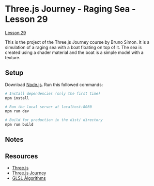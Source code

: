 # Three.js Journey - Raging Sea - Lesson 29
[Lesson 29](https://threejs-journey.com/lessons/raging-sea#introduction)

This is the project of the Three.js Journey course by Bruno Simon. It is a simulation of a raging sea with a boat floating on top of it. The sea is created using a shader material and the boat is a simple model with a texture.

## Setup
Download [Node.js](https://nodejs.org/en/download/).
Run this followed commands:

``` bash
# Install dependencies (only the first time)
npm install

# Run the local server at localhost:8080
npm run dev

# Build for production in the dist/ directory
npm run build
```

## Notes

## Resources
- [Three.js](https://threejs.org/)
- [Three.js Journey](https://threejs-journey.com/)
- [GLSL Algorithms](https://gist.github.com/patriciogonzalezvivo/670c22f3966e662d2f83)